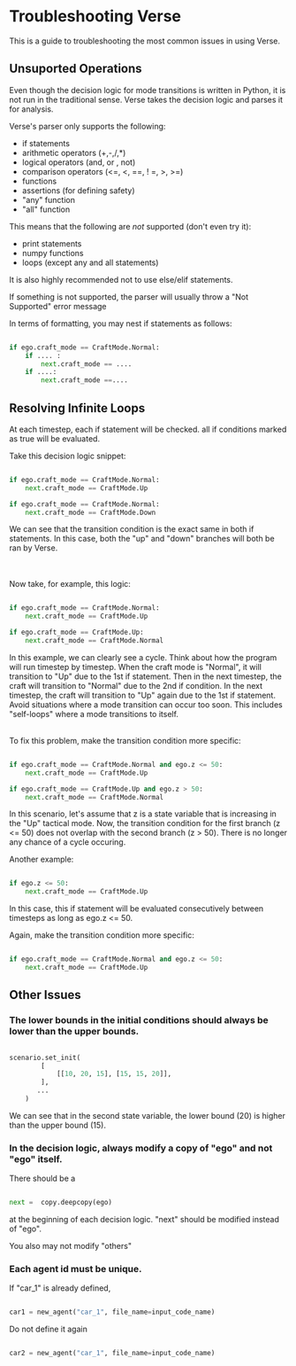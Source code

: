 # Troubleshooting Verse

This is a guide to troubleshooting the most common issues in using Verse.


## Unsuported Operations

Even though the decision logic for mode transitions is written in Python, it is not run in the traditional sense. Verse takes the decision logic and parses it for analysis.

Verse's parser only supports the following:
- if statements
- arithmetic operators (+,-,/,*)
- logical operators (and, or , not)
- comparison operators (<=, <, ==, ! =, >, >=)
- functions
- assertions (for defining safety)
- "any" function
- "all" function


This means that the following are *not* supported (don't even try it):
- print statements
- numpy functions
- loops (except any and all statements)

It is also highly recommended not to use else/elif statements.



If something is not supported, the parser will usually throw a "Not Supported" error message

In terms of formatting, you may nest if statements as follows:

```python

if ego.craft_mode == CraftMode.Normal:
    if .... :
        next.craft_mode == ....
    if ....:
        next.craft_mode ==....


```


## Resolving Infinite Loops

At each timestep, each if statement will be checked. all if conditions marked as true will be evaluated. 

Take this decision logic snippet:

```python

if ego.craft_mode == CraftMode.Normal:
    next.craft_mode == CraftMode.Up

if ego.craft_mode == CraftMode.Normal:
    next.craft_mode == CraftMode.Down

```
We can see that the transition condition is the exact same in both if statements. In this case, both the "up" and "down" branches will both be ran by Verse.

<br/><br/>
Now take, for example, this logic:

```python

if ego.craft_mode == CraftMode.Normal:
    next.craft_mode == CraftMode.Up

if ego.craft_mode == CraftMode.Up:
    next.craft_mode == CraftMode.Normal

```


In this example, we can clearly see a cycle. Think about how the program will run timestep by timestep. When the craft mode is "Normal", it will transition to "Up" due to the 1st if statement. Then in the next timestep, the craft will transition to "Normal" due to the 2nd if condition. In the next timestep, the craft will transition to "Up" again due to the 1st if statement. Avoid situations where a mode transition can occur too soon. This includes "self-loops" where a mode transitions to itself.
<br/><br/>

To fix this problem, make the transition condition more specific:


```python

if ego.craft_mode == CraftMode.Normal and ego.z <= 50:
    next.craft_mode == CraftMode.Up

if ego.craft_mode == CraftMode.Up and ego.z > 50:
    next.craft_mode == CraftMode.Normal

```

In this scenario, let's assume that z is a state variable that is increasing in the "Up" tactical mode. Now, the transition condition for the first branch (z <= 50) does not overlap with the second branch (z > 50). There is no longer any chance of a cycle occuring.

Another example:
```python

if ego.z <= 50:
    next.craft_mode == CraftMode.Up

```

In this case, this if statement will be evaluated consecutively between timesteps as long as ego.z <= 50. 

Again, make the transition condition more specific:

```python

if ego.craft_mode == CraftMode.Normal and ego.z <= 50:
    next.craft_mode == CraftMode.Up

```

## Other Issues

### The lower bounds in the initial conditions should always be lower than the upper bounds.


```python

scenario.set_init(
        [
            [[10, 20, 15], [15, 15, 20]],
        ],
       ...
    )
```

We can see that in the second state variable, the lower bound (20) is higher than the upper bound (15). 


### In the decision logic, always modify a copy of "ego" and not "ego" itself. 

There should be a

```python

next =  copy.deepcopy(ego)
```
at the beginning of each decision logic. "next" should be modified instead of "ego".

You also may not modify "others"

### Each agent id must be unique.

If "car_1" is already defined,
```python

car1 = new_agent("car_1", file_name=input_code_name)
```

Do not define it again

```python

car2 = new_agent("car_1", file_name=input_code_name)
```



